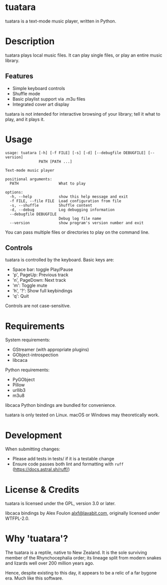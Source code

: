 
tuatara
=======

tuatara is a text-mode music player, written in Python.

# Description

tuatara plays local music files. It can play single files, or play
an entire music library.

## Features

- Simple keyboard controls
- Shuffle mode
- Basic playlist support via .m3u files
- Integrated cover art display

tuatara is not intended for interactive browsing of your library;
tell it what to play, and it plays it.

# Usage

```
usage: tuatara [-h] [-f FILE] [-s] [-d] [--debugfile DEBUGFILE] [--version]
               PATH [PATH ...]

Text-mode music player

positional arguments:
  PATH                  What to play

options:
  -h, --help            show this help message and exit
  -f FILE, --file FILE  Load configuration from file
  -s, --shuffle         Shuffle content
  -d, --debug           Log debugging information
  --debugfile DEBUGFILE
                        Debug log file name
  --version             show program's version number and exit
```

You can pass multiple files or directories to play on the command line.

## Controls

tuatara is controlled by the keyboard. Basic keys are:

- Space bar: toggle Play/Pause
- 'p', PageUp: Previous track
- 'n', PageDown: Next track
- 'm': Toggle mute
- 'h', '?': Show full keybindings
- 'q': Quit

Controls are not case-sensitive.

# Requirements

System requirements:
- GStreamer (with appropriate plugins)
- GObject-introspection
- libcaca

Python requirements:
- PyGObject
- Pillow
- urllib3
- m3u8

libcaca Python bindings are bundled for convenience.

tuatara is only tested on Linux. macOS or Windows may theoretically work.

# Development

When submitting changes:
- Please add tests in tests/ if it is a testable change
- Ensure code passes both lint and formatting with `ruff` (https://docs.astral.sh/ruff/)

# License & Credits

tuatara is licensed under the GPL, version 3.0 or later.

libcaca bindings by Alex Foulon <alxf@lavabit.com>, originally licensed
under WTFPL-2.0.

# Why 'tuatara'?

The tuatara is a reptile, native to New Zealand. It is the sole surviving
member of the Rhynchocephalia order; its lineage split from modern snakes
and lizards well over 200 million years ago.

Hence, despite existing to this day, it appears to be a relic of a far bygone
era. Much like this software.

